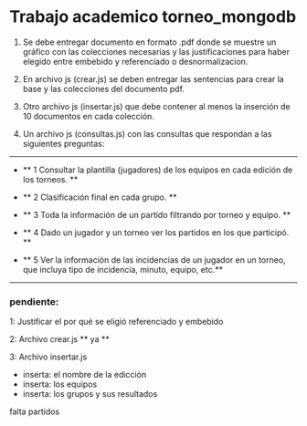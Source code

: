 # Trabajo academico torneo_mongodb
1. Se debe entregar documento en formato .pdf donde se muestre un gráfico con las colecciones necesarias y las justificaciones para haber elegido entre embebido y referenciado o desnormalizacion.
2. En archivo js (crear.js) se deben entregar las sentencias para crear la base y las colecciones del documento pdf.
3. Otro archivo js (insertar.js) que debe contener al menos la inserción de 10 documentos en cada colección.

4. Un archivo js (consultas.js) con las consultas que respondan a las siguientes preguntas:
------------------------------------------------------------------------------------------
- ** 1 Consultar la plantilla (jugadores) de los equipos en cada edición de los torneos. **

- ** 2 Clasificación final en cada grupo. **

- ** 3 Toda la información de un partido filtrando por torneo y equipo. **

- ** 4 Dado un jugador y un torneo ver los partidos en los que participó. **

- ** 5 Ver la información de las incidencias de un jugador en un torneo, que incluya tipo 
      de incidencia, minuto, equipo, etc.**
------------------------------------------------------------------------------------------

### pendiente:
1: Justificar el por qué se eligió referenciado y embebido

2: Archivo crear.js ** ya **

3: Archivo insertar.js
 - inserta: el nombre de la edicción 
 - inserta: los equipos 
 - inserta: los grupos y sus resultados

 falta partidos
